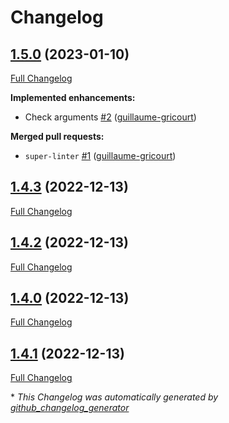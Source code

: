 # Changelog

## [1.5.0](https://github.com/guillaume-gricourt/HmnIllumina/tree/1.5.0) (2023-01-10)

[Full Changelog](https://github.com/guillaume-gricourt/HmnIllumina/compare/1.4.3...1.5.0)

**Implemented enhancements:**

- Check arguments [\#2](https://github.com/guillaume-gricourt/HmnIllumina/pull/2) ([guillaume-gricourt](https://github.com/guillaume-gricourt))

**Merged pull requests:**

- `super-linter` [\#1](https://github.com/guillaume-gricourt/HmnIllumina/pull/1) ([guillaume-gricourt](https://github.com/guillaume-gricourt))

## [1.4.3](https://github.com/guillaume-gricourt/HmnIllumina/tree/1.4.3) (2022-12-13)

[Full Changelog](https://github.com/guillaume-gricourt/HmnIllumina/compare/1.4.2...1.4.3)

## [1.4.2](https://github.com/guillaume-gricourt/HmnIllumina/tree/1.4.2) (2022-12-13)

[Full Changelog](https://github.com/guillaume-gricourt/HmnIllumina/compare/1.4.0...1.4.2)

## [1.4.0](https://github.com/guillaume-gricourt/HmnIllumina/tree/1.4.0) (2022-12-13)

[Full Changelog](https://github.com/guillaume-gricourt/HmnIllumina/compare/1.4.1...1.4.0)

## [1.4.1](https://github.com/guillaume-gricourt/HmnIllumina/tree/1.4.1) (2022-12-13)

[Full Changelog](https://github.com/guillaume-gricourt/HmnIllumina/compare/d6ff64aa4bbec6acc39026bcb96b395deb63865f...1.4.1)



\* *This Changelog was automatically generated by [github_changelog_generator](https://github.com/github-changelog-generator/github-changelog-generator)*
